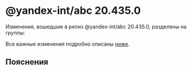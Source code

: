 # @yandex-int/abc 20.435.0

<!-- ЧЕЛОВЕЧЕСКОЕ ВСТУПЛЕНИЕ -->

Изменения, вошедшие в релиз @yandex-int/abc 20.435.0, разделены на группы:

Все важные изменения подробно описаны [ниже](#Пояснения).

## Пояснения

